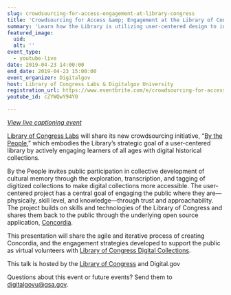```yaml
---
slug: crowdsourcing-for-access-engagement-at-library-congress
title: 'Crowdsourcing for Access &amp; Engagement at the Library of Congress'
summary: 'Learn how the Library is utilizing user-centered design to invite the public to explore, transcribe, and tag historical materials through a new open source platform&#46;'
featured_image: 
  uid: 
  alt: ''
event_type: 
  - youtube-live
date: 2019-04-23 14:00:00
end_date: 2019-04-23 15:00:00
event_organizer: Digitalgov
host: Library of Congress Labs & Digitalgov University
registration_url: https://www.eventbrite.com/e/crowdsourcing-for-access-engagement-at-the-library-of-congress-registration-59761556424
youtube_id: cZYWQwY94Y0

---
```


_[View live captioning event](https://www.captionedtext.com/client/event.aspx?EventID=3997009&CustomerID=321)_

[Library of Congress Labs](https://labs.loc.gov/) will share its new crowdsourcing initiative, “[By the People](https://crowd.loc.gov),” which embodies the Library’s strategic goal of a user-centered library by actively engaging learners of all ages with digital historical collections.

By the People invites public participation in collective development of cultural memory through the exploration, transcription, and tagging of digitized collections to make digital collections more accessible. The user-centered project has a central goal of engaging the public where they are—physically, skill level, and knowledge—through trust and approachability. The project builds on skills and technologies of the Library of Congress and shares them back to the public through the underlying open source application, [Concordia](https://github.com/LibraryOfCongress/concordia). 

This presentation will share the agile and iterative process of creating Concordia, and the engagement strategies developed to support the public as virtual volunteers with [Library of Congress Digital Collections](https://www.loc.gov/collections/).

This talk is hosted by the [Library of Congress](https://www.loc.gov/) and Digital.gov

Questions about this event or future events? Send them to [digitalgovu@gsa.gov](mailto:digitalgovu@gsa.gov).


